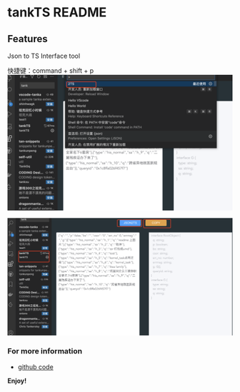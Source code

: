 <!--
 * @Descripttion: 神之一手
 * @version: 1.0.0
 * @Author: null
 * @Date: 2022-07-25 22:50:21
 * @LastEditors: sueRimn
 * @LastEditTime: 2022-07-27 16:58:07
-->

# tankTS README

## Features

Json to TS Interface tool

快捷键：command + shift + p
![](imgs/step1.png)

![](imgs/step2.png)

### For more information

- [github code](https://github.com/ymhczm/tankTS)

**Enjoy!**
